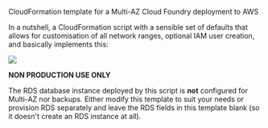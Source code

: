 CloudFormation template for a Multi-AZ Cloud Foundry deployment to AWS

In a nutshell, a CloudFormation script with a sensible set of defaults that allows for customisation of all network ranges, optional IAM user creation, and basically implements this:

![](pcf_ha_diagram.png)


**NON PRODUCTION USE ONLY**

The RDS database instance deployed by this script is **not** configured for Multi-AZ nor backups. Either modify this template to suit your needs or provision RDS separately and leave the RDS fields in this template blank (so it doesn't create an RDS instance at all).
